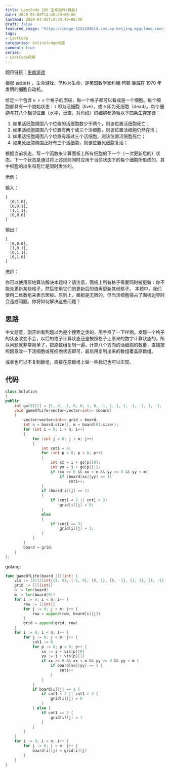 ```yaml
---
title: LeetCode 289 生命游戏(模拟)
date: 2020-04-02T14:40:49+08:00
lastmod: 2020-04-02T14:40:49+08:00
draft: false
featured_image: "https://image-1252109614.cos.ap-beijing.myqcloud.com/img/20210508221015.png"
tags:
- LeetCode
categories: OnlineJudge刷题
comment: true
series:
- LeetCode题解
---
```


题目链接：[生命游戏](https://leetcode-cn.com/problems/game-of-life/)

根据 `百度百科` ，生命游戏，简称为生命，是英国数学家约翰·何顿·康威在 1970 年发明的细胞自动机。

给定一个包含 `m × n` 个格子的面板，每一个格子都可以看成是一个细胞。每个细胞都具有一个初始状态：`1` 即为活细胞（live），或 `0` 即为死细胞（dead）。每个细胞与其八个相邻位置（水平，垂直，对角线）的细胞都遵循以下四条生存定律：

1. 如果活细胞周围八个位置的活细胞数少于两个，则该位置活细胞死亡；
2. 如果活细胞周围八个位置有两个或三个活细胞，则该位置活细胞仍然存活；
3. 如果活细胞周围八个位置有超过三个活细胞，则该位置活细胞死亡；
4. 如果死细胞周围正好有三个活细胞，则该位置死细胞复活；

根据当前状态，写一个函数来计算面板上所有细胞的下一个（一次更新后的）状态。下一个状态是通过将上述规则同时应用于当前状态下的每个细胞所形成的，其中细胞的出生和死亡是同时发生的。

示例：

输入： 
```
[
  [0,1,0],
  [0,0,1],
  [1,1,1],
  [0,0,0]
]
```
输出：
```
[
  [0,0,0],
  [1,0,1],
  [0,1,1],
  [0,1,0]
]
```

进阶：

你可以使用原地算法解决本题吗？请注意，面板上所有格子需要同时被更新：你不能先更新某些格子，然后使用它们的更新后的值再更新其他格子。
本题中，我们使用二维数组来表示面板。原则上，面板是无限的，但当活细胞侵占了面板边界时会造成问题。你将如何解决这些问题？

## 思路

中文题意，刚开始看到题以为是个搜索之类的，用手推了一下样例。发现一个格子的状态改变不会，以后的格子计算状态还是按照格子上原来的数字计算状态的，所以问题就非常简单了，把原数组复制一遍，计算八个方向的活细胞的数量，直接按照题意改一下活细胞或死细胞状态即可，最后用复制出来的数组覆盖原数组。

或者也可以不复制数组，直接在原数组上做一些标记也可以实现。

## 代码

```cpp
class Solution
{
public:
    int go[8][2] = {1, 0, -1, 0, 0, 1, 0, -1, 1, 1, 1, -1, -1, 1, -1, -1};
    void gameOfLife(vector<vector<int>> &board)
    {
        vector<vector<int>> grid = board;
        int n = board.size(), m = board[0].size();
        for (int i = 0; i < n; i++)
        {
            for (int j = 0; j < m; j++)
            {
                int cnt1 = 0;
                for (int p = 0; p < 8; p++)
                {
                    int xx = i + go[p][0];
                    int yy = j + go[p][1];
                    if (xx >= 0 && xx < n && yy >= 0 && yy < m)
                        if (board[xx][yy] == 1)
                            cnt1++;
                }
                if (board[i][j] == 1)
                {
                    if (cnt1 < 2 || cnt1 > 3)
                        grid[i][j] = 0;
                }
                else
                {
                    if (cnt1 == 3)
                        grid[i][j] = 1;
                }
            }
        }
        board = grid;
    }
};
```

golang:

```go
func gameOfLife(board [][]int) {
	vis := [8][2]int{{1, 0}, {-1, 0}, {0, 1}, {0, -1}, {1, 1}, {1, -1}, {-1, 1}, {-1, -1}}
	grid := [][]int{}
	n := len(board)
	m := len(board[0])
	for i := 0; i < n; i++ {
		row := []int{}
		for j := 0; j < m; j++ {
			row = append(row, board[i][j])
		}
		grid = append(grid, row)
	}
	for i := 0; i < n; i++ {
		for j := 0; j < m; j++ {
			cnt1 := 0
			for p := 0; p < 8; p++ {
				xx := i + vis[p][0]
				yy := j + vis[p][1]
				if xx >= 0 && xx < n && yy >= 0 && yy < m {
					if board[xx][yy] == 1 {
						cnt1++
					}
				}
			}
			if board[i][j] == 1 {
				if cnt1 < 2 || cnt1 > 3 {
					grid[i][j] = 0
				}
			} else {
				if cnt1 == 3 {
					grid[i][j] = 1
				}
			}
		}
	}
	for i := 0; i < n; i++ {
		for j := 0; j < m; j++ {
			board[i][j] = grid[i][j]
		}
	}
}
```
